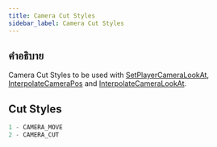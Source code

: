 ```yaml
---
title: Camera Cut Styles
sidebar_label: Camera Cut Styles
---
```


## คำอธิบาย

Camera Cut Styles to be used with [SetPlayerCameraLookAt](../functions/SetPlayerCameraLookAt), [InterpolateCameraPos](../functions/InterpolateCameraPos) and [InterpolateCameraLookAt](../functions/InterpolateCameraLookAt).

## Cut Styles

```c
1 - CAMERA_MOVE
2 - CAMERA_CUT
```
